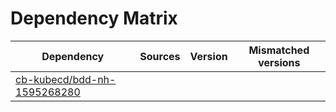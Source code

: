 # Dependency Matrix

Dependency | Sources | Version | Mismatched versions
---------- | ------- | ------- | -------------------
[cb-kubecd/bdd-nh-1595268280](https://github.com/cb-kubecd/bdd-nh-1595268280.git) |  | []() | 
